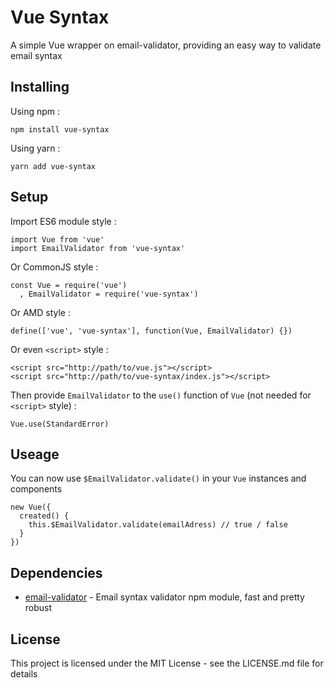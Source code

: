 # Vue Syntax

A simple Vue wrapper on email-validator, providing an easy way to validate email syntax

## Installing

Using npm :

```
npm install vue-syntax
```

Using yarn :

```
yarn add vue-syntax
```

## Setup

Import ES6 module style :

```
import Vue from 'vue'
import EmailValidator from 'vue-syntax'
```

Or CommonJS style :

```
const Vue = require('vue')
  , EmailValidator = require('vue-syntax')
```

Or AMD style :

```
define(['vue', 'vue-syntax'], function(Vue, EmailValidator) {})
```

Or even `<script>` style :

```
<script src="http://path/to/vue.js"></script>
<script src="http://path/to/vue-syntax/index.js"></script>
```

Then provide `EmailValidator` to the `use()` function of `Vue` (not needed for `<script>` style) :

```
Vue.use(StandardError)
```

## Useage

You can now use `$EmailValidator.validate()` in your `Vue` instances and components

```
new Vue({
  created() {
    this.$EmailValidator.validate(emailAdress) // true / false
  }
})
```

## Dependencies

* [email-validator](https://github.com/manishsaraan/email-validator) - Email syntax validator npm module, fast and pretty robust

## License

This project is licensed under the MIT License - see the LICENSE.md file for details
